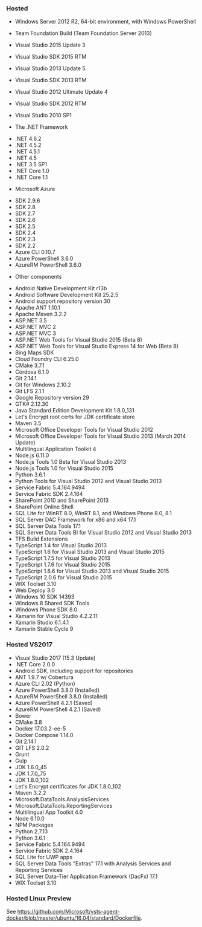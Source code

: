 ### Hosted

* Windows Server 2012 R2, 64-bit environment, with Windows PowerShell
* Team Foundation Build (Team Foundation Server 2013)
* Visual Studio 2015 Update 3
* Visual Studio SDK 2015 RTM
* Visual Studio 2013 Update 5
* Visual Studio SDK 2013 RTM
* Visual Studio 2012 Ultimate Update 4
* Visual Studio SDK 2012 RTM
* Visual Studio 2010 SP1

* The .NET Framework
 - .NET 4.6.2
 - .NET 4.5.2
 - .NET 4.5.1
 - .NET 4.5
 - .NET 3.5 SP1
 - .NET Core 1.0
 - .NET Core 1.1

* Microsoft Azure
 - SDK 2.9.6
 - SDK 2.8
 - SDK 2.7
 - SDK 2.6
 - SDK 2.5
 - SDK 2.4
 - SDK 2.3
 - SDK 2.2
 - Azure CLI 0.10.7
 - Azure PowerShell 3.6.0
 - AzureRM PowerShell 3.6.0

* Other components
 - Android Native Development Kit r13b
 - Android Software Development Kit 25.2.5
 - Android support repository version 30
 - Apache ANT 1.10.1
 - Apache Maven 3.2.2
 - ASP.NET 3.5
 - ASP.NET MVC 2
 - ASP.NET MVC 3
 - ASP.NET Web Tools for Visual Studio 2015 (Beta 8)
 - ASP.NET Web Tools for Visual Studio Express 14 for Web (Beta 8)
 - Bing Maps SDK
 - Cloud Foundry CLI 6.25.0
 - CMake 3.7.1
 - Cordova 6.1.0
 - Git 2.14.1
 - Git for Windows 2.10.2
 - Git LFS 2.1.1
 - Google Repository version 29
 - GTK# 2.12.30
 - Java Standard Edition Development Kit 1.8.0_131
 - Let's Encrypt root certs for JDK certificate store
 - Maven 3.5
 - Microsoft Office Developer Tools for Visual Studio 2012
 - Microsoft Office Developer Tools for Visual Studio 2013 (March 2014 Update)
 - Multilingual Application Toolkit 4
 - Node.js 6.11.0
 - Node.js Tools 1.0 Beta for Visual Studio 2013
 - Node.js Tools 1.0 for Visual Studio 2015
 - Python 3.6.1
 - Python Tools for Visual Studio 2012 and Visual Studio 2013
 - Service Fabric 5.4.164.9494
 - Service Fabric SDK 2.4.164
 - SharePoint 2010 and SharePoint 2013
 - SharePoint Online Shell
 - SQL Lite for WinRT 8.0, WinRT 8.1, and Windows Phone 8.0, 8.1
 - SQL Server DAC Framework for x86 and x64 17.1
 - SQL Server Data Tools 17.1
 - SQL Server Data Tools BI for Visual Studio 2012 and Visual Studio 2013
 - TFS Build Extensions
 - TypeScript 1.4 for Visual Studio 2013
 - TypeScript 1.6 for Visual Studio 2013 and Visual Studio 2015
 - TypeScript 1.7.5 for Visual Studio 2013
 - TypeScript 1.7.6 for Visual Studio 2015
 - TypeScript 1.8.6 for Visual Studio 2013 and Visual Studio 2015
 - TypeScript 2.0.6 for Visual Studio 2015
 - WIX Toolset 3.10
 - Web Deploy 3.0
 - Windows 10 SDK 14393
 - Windows 8 Shared SDK Tools
 - Windows Phone SDK 8.0
 - Xamarin for Visual Studio 4.2.2.11
 - Xamarin Studio 6.1.4.1
 - Xamarin Stable Cycle 9

### Hosted VS2017

* Visual Studio 2017 (15.3 Update)
* .NET Core 2.0.0
* Android SDK, including support for repositories
* ANT 1.9.7 w/ Cobertura
* Azure CLI 2.02 (Python)
* Azure PowerShell 3.8.0 (Installed)
* AzureRM PowerShell 3.8.0 (Installed)
* Azure PowerShell 4.2.1 (Saved)
* AzureRM PowerShell 4.2.1 (Saved)
* Bower
* CMake 3.8
* Docker 17.03.2-ee-5
* Docker Compose 1.14.0
* Git 2.14.1
* GIT LFS 2.0.2
* Grunt
* Gulp
* JDK 1.6.0_45
* JDK 1.7.0_75
* JDK 1.8.0_102
* Let's Encrypt certificates for JDK 1.8.0_102
* Maven 3.2.2
* Microsoft.DataTools.AnalysisServices
* Microsoft.DataTools.ReportingServices
* Multilingual App Toolkit 4.0
* Node 6.10.0
* NPM Packages
* Python 2.7.13
* Python 3.6.1
* Service Fabric 5.4.164.9494
* Service Fabric SDK 2.4.164
* SQL Lite for UWP apps
* SQL Server Data Tools "Extras" 17.1 with Analysis Services and Reporting Services
* SQL Server Data-Tier Application Framework (DacFx) 17.1
* WIX Toolset 3.10

### Hosted Linux Preview

See https://github.com/Microsoft/vsts-agent-docker/blob/master/ubuntu/16.04/standard/Dockerfile.

